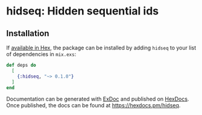 # hidseq: Hidden sequential ids

## Installation

If [available in Hex](https://hex.pm/docs/publish), the package can be installed
by adding `hidseq` to your list of dependencies in `mix.exs`:

```elixir
def deps do
  [
    {:hidseq, "~> 0.1.0"}
  ]
end
```

Documentation can be generated with [ExDoc](https://github.com/elixir-lang/ex_doc)
and published on [HexDocs](https://hexdocs.pm). Once published, the docs can
be found at <https://hexdocs.pm/hidseq>.


